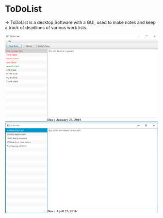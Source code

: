 # ToDoList
-> ToDoList is a desktop Software with a GUI, used to make notes and keep a track of deadlines of various work lists.

<img src="FinalOutPut.png" alt="drawing" width="700"/>
<img src="output.png" alt="drawing" width="700"/>
